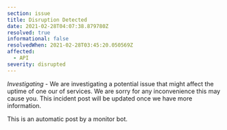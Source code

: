 ```yaml
---
section: issue
title: Disruption Detected
date: 2021-02-28T04:07:38.879780Z
resolved: true
informational: false
resolvedWhen: 2021-02-28T03:45:20.050569Z
affected:
  - API
severity: disrupted
---
```

*Investigating* - We are investigating a potential issue that might affect the uptime of one our of services. We are sorry for any inconvenience this may cause you. This incident post will be updated once we have more information.

This is an automatic post by a monitor bot.
        